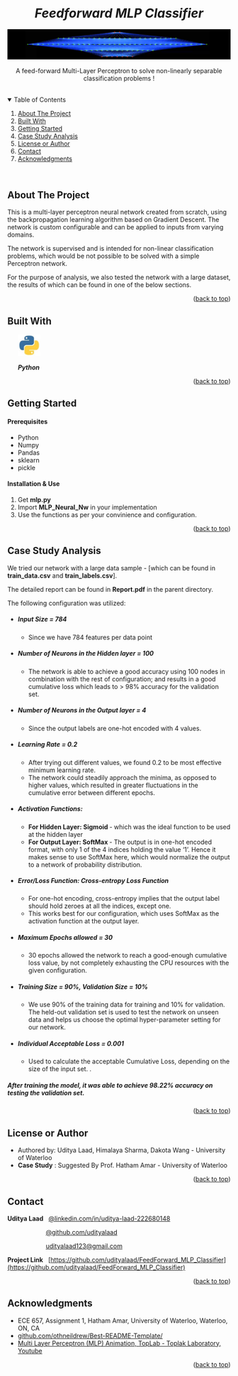 <!-- Reference:
https://github.com/othneildrew/Best-README-Template -->
<a name="readme-top"></a>


<!-- PROJECT LOGO -->
<br />
<div align="center">
  <h1 align="center"><i> Feedforward MLP Classifier </i></h1>

  <img src="Read_Me_Content/TopLogo.png" alt="TopLogo">
  
  <p align="center">
    A feed-forward Multi-Layer Perceptron to solve non-linearly separable classification problems !
  </p>
</div>

<br>

<!-- TABLE OF CONTENTS -->
<details open>
  <summary>Table of Contents</summary>
  <ol>
    <li><a href="#about-the-project">About The Project</a></li>
    <li><a href="#built-with">Built With</a></li>
    <li><a href="#getting-started">Getting Started</a></li>
    <li><a href="#case-study-analysis">Case Study Analysis</a></li>
    <li><a href="#license-or-author">License or Author</a></li>
    <li><a href="#contact">Contact</a></li>
    <li><a href="#acknowledgments">Acknowledgments</a></li>
  </ol>
</details>

<br>

<!-- ABOUT THE PROJECT -->
## About The Project
  This is a multi-layer perceptron neural network created from scratch, using the backpropagation learning algorithm based on Gradient Descent. The network is custom configurable and can be applied to inputs from varying domains.

  The network is supervised and is intended for non-linear classification problems, which would be not possible to be solved with a simple Perceptron network.

  For the purpose of analysis, we also tested the network with a large dataset, the results of which can be found in one of the below sections.

  <p align="right">(<a href="#readme-top">back to top</a>)</p>



## Built With
  &nbsp; &nbsp; &nbsp; <img src="Read_Me_Content/Tech/Python.JPG" alt="Python_Logo" width="50"> &nbsp; &nbsp;

  &nbsp; &nbsp; &nbsp; <b><i> Python</i></b>

  <p align="right">(<a href="#readme-top">back to top</a>)</p>



<!-- GETTING STARTED -->
## Getting Started
  #### Prerequisites
  * Python
  * Numpy
  * Pandas
  * sklearn
  * pickle

  #### Installation & Use
  1. Get <b>mlp.py</b>
  2. Import <b>MLP_Neural_Nw</b> in your implementation
  3. Use the functions as per your convinience and configuration.

  <p align="right">(<a href="#readme-top">back to top</a>)</p>



<!-- USAGE EXAMPLES -->
## Case Study Analysis
  We tried our network with a large data sample - [which can be found in <b>train_data.csv</b> and <b>train_labels.csv</b>].

  The detailed report can be found in <b>Report.pdf</b> in the parent directory.

  The following configuration was utilized:
  * ##### Input Size = 784
     - Since we have 784 features per data point
  
  <spacer type="vertical" height="4" width="2"></spacer>

  * ##### Number of Neurons in the Hidden layer = 100
     - The network is able to achieve a good accuracy using 100 nodes in combination with the rest of configuration; and results in a good cumulative loss which leads to > 98% accuracy for the validation set.

  <spacer type="vertical" height="4" width="2"></spacer>

  * ##### Number of Neurons in the Output layer = 4
     - Since the output labels are one-hot encoded with 4 values.

  <spacer type="vertical" height="4" width="2"></spacer>

  * ##### Learning Rate = 0.2
     - After trying out different values, we found 0.2 to be most effective minimum learning rate.
     - The network could steadily approach the minima, as opposed to higher values, which resulted in greater fluctuations in the cumulative error between different epochs.

  <spacer type="vertical" height="4" width="2"></spacer>

  * ##### Activation Functions:
     - <b> For Hidden Layer: Sigmoid </b> - which was the ideal function to be used at the hidden layer
     - <b> For Output Layer: SoftMax </b> - The output is in one-hot encoded format, with only 1 of the 4 indices holding the value ‘1’. Hence it makes sense to use SoftMax here, which would normalize the output to a network of probability distribution.
  
  <spacer type="vertical" height="4" width="2"></spacer>
  
  * ##### Error/Loss Function: Cross-entropy Loss Function
     - For one-hot encoding, cross-entropy implies that the output label should hold zeroes at all the indices, except one.
     - This works best for our configuration, which uses SoftMax as the activation function at the output layer.
  
  <spacer type="vertical" height="4" width="2"></spacer>

  * ##### Maximum Epochs allowed = 30
     - 30 epochs allowed the network to reach a good-enough cumulative loss value, by not completely exhausting the CPU resources with the given configuration.

  <spacer type="vertical" height="4" width="2"></spacer>

  * ##### Training Size = 90%, Validation Size = 10%
     - We use 90% of the training data for training and 10% for validation. The held-out validation set is used to test the network on unseen data and helps us choose the optimal hyper-parameter setting for our network.

  <spacer type="vertical" height="4" width="2"></spacer>

  * ##### Individual Acceptable Loss = 0.001
     - Used to calculate the acceptable Cumulative Loss, depending on the size of the input set.
      .

  ##### After training the model, it was able to achieve 98.22% accuracy on testing the validation set.

  <p align="right">(<a href="#readme-top">back to top</a>)</p>


<!-- LICENSE -->
## License or Author
  * Authored by: Uditya Laad, Himalaya Sharma, Dakota Wang - University of Waterloo
  * <b> Case Study</b> : Suggested By Prof. Hatham Amar - University of Waterloo

  <p align="right">(<a href="#readme-top">back to top</a>)</p>



<!-- CONTACT -->
## Contact
  <b>Uditya Laad</b> &nbsp; [@linkedin.com/in/uditya-laad-222680148](https://www.linkedin.com/in/uditya-laad-222680148/)
  
  &nbsp; &nbsp; &nbsp; &nbsp; &nbsp; &nbsp; &nbsp; &nbsp; &nbsp; &nbsp; &nbsp; [@github.com/udityalaad](https://github.com/udityalaad)
  
  &nbsp; &nbsp; &nbsp; &nbsp; &nbsp; &nbsp; &nbsp; &nbsp; &nbsp; &nbsp; &nbsp; udityalaad123@gmail.com

  <b>Project Link</b> &nbsp; [https://github.com/udityalaad/FeedForward_MLP_Classifier](https://github.com/udityalaad/FeedForward_MLP_Classifier)
 
  <p align="right">(<a href="#readme-top">back to top</a>)</p>



<!-- ACKNOWLEDGMENTS -->
## Acknowledgments
  * ECE 657, Assignment 1, Hatham Amar, University of Waterloo, Waterloo, ON, CA
  * [github.com/othneildrew/Best-README-Template/](https://github.com/othneildrew/Best-README-Template)
  * [Multi Layer Perceptron (MLP) Animation, TopLab - Toplak Laboratory, Youtube](https://www.youtube.com/watch?v=HIpnydr2jK0&ab_channel=TopLab-ToplakLaboratory)

  <p align="right">(<a href="#readme-top">back to top</a>)</p>
